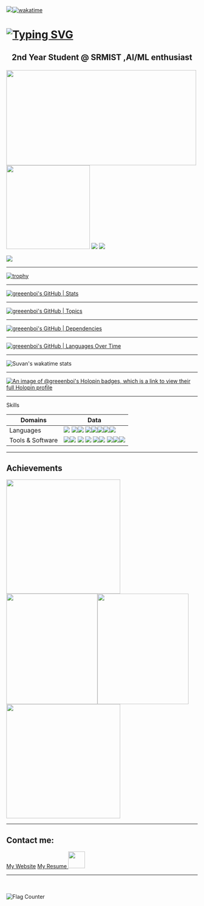 ![](https://komarev.com/ghpvc/?username=greeenboi)[![wakatime](https://wakatime.com/badge/user/d739e0fd-c5e5-4834-8adc-2f9e8c6a1547.svg)](https://wakatime.com/@d739e0fd-c5e5-4834-8adc-2f9e8c6a1547)

# [![Typing SVG](https://readme-typing-svg.demolab.com?font=Fira+Code&size=35&pause=999&color=8A04ED&width=1100&lines=%F0%9F%91%8B+Hi%2C+I%E2%80%99m+greeenboi;%F0%9F%91%80+I%E2%80%99m+interested+in+NLP+CV+and+web+development;%F0%9F%8C%B1+I%E2%80%99m+currently+learning+DevOps;%F0%9F%92%9E%EF%B8%8F+I%E2%80%99m+looking+to+collaborate+on+web+development)](https://git.io/typing-svg)
<h2>
<p align="center">
  <b>2nd Year Student @ SRMIST ,AI/ML enthusiast</b>
</p>
</h2>


<!---
greeenboi/greeenboi is a ✨ special ✨ repository because its `README.md` (this file) appears on your GitHub profile.
You can click the Preview link to take a look at your changes.
"https://github-readme-stats-git-masterrstaa-rickstaa.vercel.app/api/top-langs/?username=greeenboi&text_bold&count_private=true&show_icons=true&layout=compact&theme=jolly
--->


<p float = "left">  
<img height="250em" width="500em" src="https://github-readme-stats-git-masterrstaa-rickstaa.vercel.app/api?username=greeenboi&count_private=true&show_icons=true&theme=jolly"/> <img height="220em" src="https://api.githubtrends.io/user/svg/greeenboi/langs?time_range=one_year&include_private=True&compact=True&theme=synthwaves"/> <img src="https://github-readme-streak-stats.herokuapp.com?user=greeenboi&theme=jolly&fire=A1EB02"/>
<img src="https://api.githubtrends.io/user/svg/greeenboi/repos?time_range=one_year&include_private=True&group=private&loc_metric=changed&theme=synthwaves" />
</p>

![](https://github-contributor-stats.vercel.app/api?username=greeenboi&limit=6&theme=jolly&combine_all_yearly_contributions=true)

***

[![trophy](https://github-profile-trophy.vercel.app/?username=greeenboi&row=2&column=4&theme=tokyonight&margin-w=4)](https://github.com/greeenboi)

***

[![greeenboi's GitHub | Stats](https://stats.quine.sh/greeenboi/github?theme=dark)](https://quine.sh)

***

[![greeenboi's GitHub | Topics](https://stats.quine.sh/greeenboi/topics-over-time?theme=dark)](https://quine.sh)

***

[![greeenboi's GitHub | Dependencies](https://stats.quine.sh/greeenboi/dependencies?theme=dark)](https://quine.sh?utm_source=widgets&utm_campaign=greeenboi)

***

[![greeenboi's GitHub | Languages Over Time](https://stats.quine.sh/greeenboi/languages-over-time?theme=dark)](https://quine.sh?utm_source=widgets&utm_campaign=greeenboi)

***

![Suvan's wakatime stats](https://github-readme-stats.vercel.app/api/wakatime?username=GreenArcade&theme=jolly)

***

[![An image of @greeenboi's Holopin badges, which is a link to view their full Holopin profile](https://holopin.me/greeenboi)](https://holopin.io/@greeenboi)

***

  Skills

|Domains|Data|
|----|----|
|Languages|<img src="https://github.com/devicons/devicon/blob/master/icons/c/c-original.svg"> <img src="https://github.com/devicons/devicon/blob/master/icons/html5/html5-original.svg"><img src="https://github.com/devicons/devicon/blob/master/icons/csharp/csharp-original.svg"> <img src="https://github.com/devicons/devicon/blob/master/icons/markdown/markdown-original.svg"><img src="https://github.com/devicons/devicon/blob/master/icons/python/python-original.svg"><img src="https://github.com/devicons/devicon/blob/master/icons/javascript/javascript-original.svg"><img src="https://github.com/devicons/devicon/blob/master/icons/react/react-original.svg"><img src="https://github.com/devicons/devicon/blob/master/icons/tailwindcss/tailwindcss-original-wordmark.svg">|
|Tools & Software|<img src="https://github.com/devicons/devicon/blob/master/icons/opencv/opencv-original.svg"><img src="https://github.com/devicons/devicon/blob/master/icons/threejs/threejs-original.svg"> <img src="https://github.com/devicons/devicon/blob/master/icons/azure/azure-original.svg"> <img src="https://github.com/devicons/devicon/blob/master/icons/blender/blender-original.svg"> <img src="https://github.com/devicons/devicon/blob/master/icons/vscode/vscode-original.svg"><img src="https://github.com/devicons/devicon/blob/master/icons/visualstudio/visualstudio-plain.svg"> <img src="https://github.com/devicons/devicon/blob/master/icons/jetbrains/jetbrains-original.svg"><img src="https://github.com/devicons/devicon/blob/master/icons/photoshop/photoshop-line.svg"><img src="https://github.com/devicons/devicon/blob/master/icons/raspberrypi/raspberrypi-original.svg">|
  

  
***



## Achievements

<a href ="https://www.credly.com/badges/44ac2fcd-0d6d-46a6-9942-439e68afaf66/public_url"><img src="https://user-images.githubusercontent.com/118198968/226444495-c37c2eb8-63e7-4320-9ff0-5cb526e4a4e7.png" style="width:300px;height:300px;"></a><img src="https://user-images.githubusercontent.com/118198968/227723940-65f60bd8-024c-48a8-812b-6da679eaaf91.png" style="width:240;height:290px;"><img src="https://user-images.githubusercontent.com/118198968/236622308-1fbc26ff-0f8a-4de5-aa0f-bcf0b07c6fb7.png" style="width:240;height:290px;"><img src="https://github.com/greeenboi/greeenboi/assets/118198968/c6481fa0-c455-4ab7-ad84-f20df7f0164b" style="height:300px" >




***

## Contact me:

  
<a href="https://suvan.netlify.app/">My Website</a>
<a href="https://pdf.ac/1B5JKO">My Resume </a>
<a href="https://peerlist.io/greeeboi"><img height=44 src="https://github.com/Siddhant-K-code/Siddhant-K-code/blob/master/PL%20Logo%20-%20Primary.svg"/></a>

***
<br/><br/>
<img src="https://s11.flagcounter.com/count2/R77M/bg_636363/txt_FFFFFF/border_02EBA5/columns_2/maxflags_10/viewers_0/labels_1/pageviews_1/flags_0/percent_0/" alt="Flag Counter" border="0">



